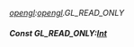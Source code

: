 _[opengl](../../modules/opengl/opengl-module.md):[opengl](../../modules/opengl/opengl-module.md).GL\_READ\_ONLY_
##### Const GL\_READ\_ONLY:[Int](../../modules/wonkey/wonkey-types-int.md)
